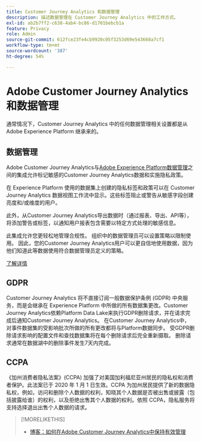 ```yaml
---
title: Customer Journey Analytics 和数据管理
description: 描述数据管理在 Customer Journey Analytics 中的工作方式。
exl-id: ab2b7ff2-c638-4ab4-bc86-d1701bebcb1a
feature: Privacy
role: Admin
source-git-commit: 612fce23fe4cb9920c05f3253d69e543668a7cf1
workflow-type: tm+mt
source-wordcount: '387'
ht-degree: 54%

---
```


# Adobe Customer Journey Analytics和数据管理

通常情况下，Customer Journey Analytics 中的任何数据管理相关设置都是从 Adobe Experience Platform 继承来的。

## 数据管理

Adobe Customer Journey Analytics与[Adobe Experience Platform数据管理](https://experienceleague.adobe.com/docs/experience-platform/data-governance/home.html)之间的集成允许标记敏感的Customer Journey Analytics数据和实施隐私政策。

在 Experience Platform 使用的数据集上创建的隐私标签和政策可以在 Customer Journey Analytics 数据视图工作流中显示。这些标签阻止或警告从敏感字段创建亮度和/或维度的用户。

此外，从Customer Journey Analytics导出数据时（通过报表、导出、API等），将添加警告或标签，以通知用户报表包含需要以特定方式处理的敏感信息。

此集成允许您更轻松地管理合规性。 组织中的数据管理员可以设置策略以限制使用。 因此，您的Customer Journey Analytics用户可以更自信地使用数据，因为他们知道此等数据使用符合数据管理员定义的策略。

[了解详情](/help/data-views/data-governance.md)

## GDPR

Customer Journey Analytics 将不直接订阅一般数据保护条例 (GDPR) 中央服务，而是会继承在 Experience Platform 中所做的所有数据集更改。Customer Journey Analytics依赖Platform Data Lake来执行GDPR删除请求，并在请求完成后通知Customer Journey Analytics。 在Customer Journey Analytics中，对事件数据集的受影响批次所做的所有更改都将与Platform数据同步。 受GDPR删除请求影响的配置文件和查找数据集将在每个删除请求后完全重新摄取。 删除请求通常在数据湖中的删除事件发生7天内完成。

## CCPA

《加州消费者隐私法案》(CCPA) 加强了对美国加利福尼亚州居民的隐私权和消费者保护。此法案已于 2020 年 1 月 1 日生效。CCPA 为加州居民提供了新的数据隐私权，例如，访问和删除个人数据的权利，知晓其个人数据是否被出售或披露（包括披露给谁）的权利，以及拒绝出售其个人数据的权利。依照 CCPA，隐私服务将支持选择退出出售个人数据的请求。

>[!MORELIKETHIS]
>
>* [博客：如何在Adobe Customer Journey Analytics中保持有效管理](https://experienceleaguecommunities.adobe.com/t5/adobe-analytics-blogs/bg-p/adobe-analytics-blogs/page/4)

